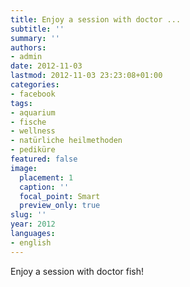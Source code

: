 ```yaml
---
title: Enjoy a session with doctor ...
subtitle: ''
summary: ''
authors:
- admin
date: 2012-11-03
lastmod: 2012-11-03 23:23:08+01:00
categories:
- facebook
tags:
- aquarium
- fische
- wellness
- natürliche heilmethoden
- pediküre
featured: false
image:
  placement: 1
  caption: ''
  focal_point: Smart
  preview_only: true
slug: ''
year: 2012
languages:
- english
---
```


Enjoy a session with doctor fish!